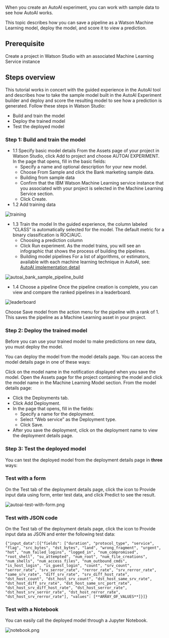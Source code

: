 When you create an AutoAI experiment, you can work with sample data to see how AutoAI works. 

This topic describes how you can save a pipeline as a Watson Machine Learning model, deploy the model, and score it to view a prediction.

## Prerequisite
Create a project in Watson Studio with an associated Machine Learning Service instance

## Steps overview
This tutorial works in concert with the guided experience in the AutoAI tool and describes how to take the sample model built in the AutoAI Experiment builder and deploy and score the resulting model to see how a prediction is generated. Follow these steps in Watson Studio:

* Build and train the model
* Deploy the trained model
* Test the deployed model

### Step 1: Build and train the model
* 1.1 Specify basic model details
From the Assets page of your project in Watson Studio, click Add to project and choose AUTOAI EXPERIMENT.
In the page that opens, fill in the basic fields:
  - Specify a name and optional description for your new model.
  - Choose From Sample and click the Bank marketing sample data.
  - Building from sample data
  - Confirm that the IBM Watson Machine Learning service instance that you associated with your project is selected in the Machine Learning Service section.
  - Click Create.
* 1.2 Add training data

![training](https://github.com/vperrinfr/network_intrusion/blob/master/images/autoai_bank_sample_data.png)

* 1.3 Train the model
In the guided experience, the column labeled “CLASS” is automatically selected for the model. The default metric for a binary classification is ROC/AUC.
  - Choosing a prediction column
  - Click Run experiment. As the model trains, you will see an infographic that shows the process of building the pipelines.
  - Building model pipelines
For a list of algorithms, or estimators, available with each machine learning technique in AutoAI, see: [AutoAI implementation detail](https://dataplatform.cloud.ibm.com/docs/content/wsj/analyze-data/autoai-details.html?audience=wdp)

![autoai_bank_sample_pipeline_build](https://github.com/vperrinfr/network_intrusion/blob/master/images/autoai_bank_sample_pipeline_build2.png)

* 1.4 Choose a pipeline
Once the pipeline creation is complete, you can view and compare the ranked pipelines in a leaderboard.

![leaderboard](https://github.com/vperrinfr/network_intrusion/blob/master/images/autoai_bank_sample_leaderboard2.png)

Choose Save model from the action menu for the pipeline with a rank of 1. This saves the pipeline as a Machine Learning asset in your project.

### Step 2: Deploy the trained model
Before you can use your trained model to make predictions on new data, you must deploy the model.

You can deploy the model from the model details page. You can access the model details page in one of these ways:

Click on the model name in the notification displayed when you save the model.
Open the Assets page for the project containing the model and click the model name in the Machine Learning Model section.
From the model details page:

  - Click the Deployments tab.
  - Click Add Deployment.
  - In the page that opens, fill in the fields:
      - Specify a name for the deployment.
      - Select “Web service” as the Deployment type.
      - Click Save.
  - After you save the deployment, click on the deployment name to view the deployment details page.

### Step 3: Test the deployed model
You can test the deployed model from the deployment details page in **three** ways:

### Test with a form
On the Test tab of the deployment details page, click the icon to Provide input data using form, enter test data, and click Predict to see the result.

![autoai-test-with-form.png](https://github.com/vperrinfr/network_intrusion/blob/master/images/autoai-test-with-form.png)

### Test with JSON code
On the Test tab of the deployment details page, click the icon to Provide input data as JSON and enter the following test data:

```{"input_data":[{"fields": ["duration", "protocol_type", "service", "flag", "src_bytes", "dst_bytes", "land", "wrong_fragment", "urgent", "hot", "num_failed_logins", "logged_in", "num_compromised", "root_shell", "su_attempted", "num_root", "num_file_creations", "num_shells", "num_access_files", "num_outbound_cmds", "is_host_login", "is_guest_login", "count", "srv_count", "serror_rate", "srv_serror_rate", "rerror_rate", "srv_rerror_rate", "same_srv_rate", "diff_srv_rate", "srv_diff_host_rate", "dst_host_count", "dst_host_srv_count", "dst_host_same_srv_rate", "dst_host_diff_srv_rate", "dst_host_same_src_port_rate", "dst_host_srv_diff_host_rate", "dst_host_serror_rate", "dst_host_srv_serror_rate", "dst_host_rerror_rate", "dst_host_srv_rerror_rate"], "values": [**ARRAY_OF_VALUES**]}]}```

### Test with a Notebook

You can easily call the deployed model through a Jupyter Notebook.

![notebook.png](https://github.com/vperrinfr/network_intrusion/blob/master/images/notebook.png)
